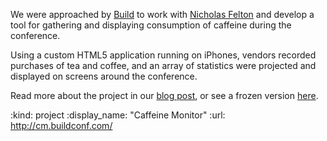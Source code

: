 We were approached by [Build][] to work with [Nicholas Felton][] and develop a tool for gathering and displaying consumption of caffeine during the conference.

Using a custom HTML5 application running on iPhones, vendors recorded purchases of tea and coffee, and an array of statistics were projected and displayed on screens around the conference.

Read more about the project in our [blog post](/building-caffeine-monitor), or see a frozen version [here](http://cm.buildconf.com).



[Build]: http://buildconf.com
[Nicholas Felton]: http://feltron.com

:kind: project
:display_name: "Caffeine Monitor"
:url: http://cm.buildconf.com/
